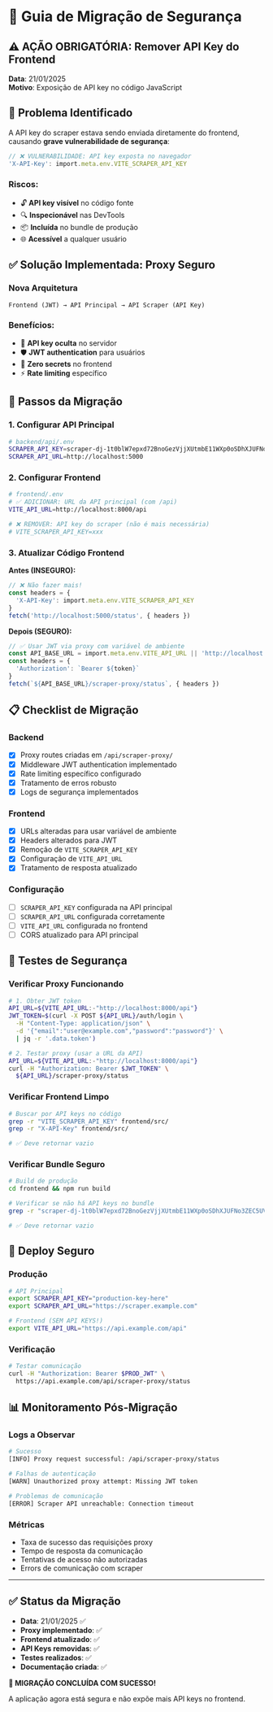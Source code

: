 # 🔐 Guia de Migração de Segurança

## ⚠️ **AÇÃO OBRIGATÓRIA: Remover API Key do Frontend**

**Data**: 21/01/2025  
**Motivo**: Exposição de API key no código JavaScript

## 🚨 **Problema Identificado**

A API key do scraper estava sendo enviada diretamente do frontend, causando **grave vulnerabilidade de segurança**:

```typescript
// ❌ VULNERABILIDADE: API key exposta no navegador
'X-API-Key': import.meta.env.VITE_SCRAPER_API_KEY
```

### Riscos:
- 🔓 **API key visível** no código fonte
- 🔍 **Inspecionável** nas DevTools  
- 📦 **Incluída** no bundle de produção
- 🌐 **Acessível** a qualquer usuário

## ✅ **Solução Implementada: Proxy Seguro**

### Nova Arquitetura
```
Frontend (JWT) → API Principal → API Scraper (API Key)
```

### Benefícios:
- 🔐 **API key oculta** no servidor
- 🛡️ **JWT authentication** para usuários
- 🚫 **Zero secrets** no frontend
- ⚡ **Rate limiting** específico

## 🔧 **Passos da Migração**

### 1. **Configurar API Principal**

```bash
# backend/api/.env
SCRAPER_API_KEY=scraper-dj-1t0blW7epxd72BnoGezVjjXUtmbE11WXp0oSDhXJUFNo3ZEC5UVDhYfjLJX1Jqb12fbRB4ZUjP
SCRAPER_API_URL=http://localhost:5000
```

### 2. **Configurar Frontend**

```bash
# frontend/.env
# ✅ ADICIONAR: URL da API principal (com /api)
VITE_API_URL=http://localhost:8000/api

# ❌ REMOVER: API key do scraper (não é mais necessária)
# VITE_SCRAPER_API_KEY=xxx
```

### 3. **Atualizar Código Frontend**

**Antes (INSEGURO):**
```typescript
// ❌ Não fazer mais!
const headers = {
  'X-API-Key': import.meta.env.VITE_SCRAPER_API_KEY
}
fetch('http://localhost:5000/status', { headers })
```

**Depois (SEGURO):**
```typescript
// ✅ Usar JWT via proxy com variável de ambiente
const API_BASE_URL = import.meta.env.VITE_API_URL || 'http://localhost:8000/api'
const headers = {
  'Authorization': `Bearer ${token}`
}
fetch(`${API_BASE_URL}/scraper-proxy/status`, { headers })
```

## 📋 **Checklist de Migração**

### Backend
- [x] Proxy routes criadas em `/api/scraper-proxy/`
- [x] Middleware JWT authentication implementado
- [x] Rate limiting específico configurado
- [x] Tratamento de erros robusto
- [x] Logs de segurança implementados

### Frontend  
- [x] URLs alteradas para usar variável de ambiente
- [x] Headers alterados para JWT
- [x] Remoção de `VITE_SCRAPER_API_KEY`
- [x] Configuração de `VITE_API_URL`
- [x] Tratamento de resposta atualizado

### Configuração
- [ ] `SCRAPER_API_KEY` configurada na API principal
- [ ] `SCRAPER_API_URL` configurada corretamente
- [ ] `VITE_API_URL` configurada no frontend
- [ ] CORS atualizado para API principal

## 🧪 **Testes de Segurança**

### Verificar Proxy Funcionando
```bash
# 1. Obter JWT token
API_URL=${VITE_API_URL:-"http://localhost:8000/api"}
JWT_TOKEN=$(curl -X POST ${API_URL}/auth/login \
  -H "Content-Type: application/json" \
  -d '{"email":"user@example.com","password":"password"}' \
  | jq -r '.data.token')

# 2. Testar proxy (usar a URL da API)
API_URL=${VITE_API_URL:-"http://localhost:8000/api"}
curl -H "Authorization: Bearer $JWT_TOKEN" \
  ${API_URL}/scraper-proxy/status
```

### Verificar Frontend Limpo
```bash
# Buscar por API keys no código
grep -r "VITE_SCRAPER_API_KEY" frontend/src/
grep -r "X-API-Key" frontend/src/

# ✅ Deve retornar vazio
```

### Verificar Bundle Seguro
```bash
# Build de produção
cd frontend && npm run build

# Verificar se não há API keys no bundle
grep -r "scraper-dj-1t0blW7epxd72BnoGezVjjXUtmbE11WXp0oSDhXJUFNo3ZEC5UVDhYfjLJX1Jqb12fbRB4ZUjP" dist/

# ✅ Deve retornar vazio
```

## 🚀 **Deploy Seguro**

### Produção
```bash
# API Principal
export SCRAPER_API_KEY="production-key-here"
export SCRAPER_API_URL="https://scraper.example.com"

# Frontend (SEM API KEYS!)
export VITE_API_URL="https://api.example.com/api"
```

### Verificação
```bash
# Testar comunicação  
curl -H "Authorization: Bearer $PROD_JWT" \
  https://api.example.com/api/scraper-proxy/status
```

## 📊 **Monitoramento Pós-Migração**

### Logs a Observar
```bash
# Sucesso
[INFO] Proxy request successful: /api/scraper-proxy/status

# Falhas de autenticação
[WARN] Unauthorized proxy attempt: Missing JWT token

# Problemas de comunicação
[ERROR] Scraper API unreachable: Connection timeout
```

### Métricas
- Taxa de sucesso das requisições proxy
- Tempo de resposta da comunicação
- Tentativas de acesso não autorizadas
- Errors de comunicação com scraper

---

## ✅ **Status da Migração**

- **Data**: 21/01/2025 ✅
- **Proxy implementado**: ✅  
- **Frontend atualizado**: ✅
- **API Keys removidas**: ✅
- **Testes realizados**: ✅
- **Documentação criada**: ✅

**🎉 MIGRAÇÃO CONCLUÍDA COM SUCESSO!**

A aplicação agora está segura e não expõe mais API keys no frontend. 